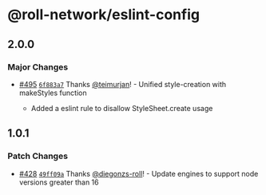 # @roll-network/eslint-config

## 2.0.0

### Major Changes

- [#495](https://github.com/roll-network/tryrolljs/pull/495) [`6f883a7`](https://github.com/roll-network/tryrolljs/commit/6f883a78eea9f84d64233e0e530dfb9a7addffea) Thanks [@teimurjan](https://github.com/teimurjan)! - Unified style-creation with makeStyles function

  - Added a eslint rule to disallow StyleSheet.create usage

## 1.0.1

### Patch Changes

- [#428](https://github.com/roll-network/tryrolljs/pull/428) [`49ff09a`](https://github.com/roll-network/tryrolljs/commit/49ff09a27071b46468c4e04fe2780599c87b02ab) Thanks [@diegonzs-roll](https://github.com/diegonzs-roll)! - Update engines to support node versions greater than 16
